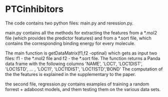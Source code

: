 # PTCinhibitors
The code contains two python files: main.py and reression.py.

main.py contains all the methods for extracting the features from a *.mol2 file (which provides the predictor features) and from a *.sort file, which contains the corresponding binding energy for every molecule.

The main function is getDataMatrix(f1,f2 -optinal) which gets as input two files: f1 - the *.mol2 file and f2 - the *.sort file. 
The function returns a Panda data frame with the following columns 'NAME', 'LOC1', 'LOC1DIST', 'LOC1STD', ... , 'LOC11', 'LOC11DIST', 'LOC11STD','BOND'
The computation of the the features is explained in the supplementary to the paper.


the second file, regression.py contains examples of training a random forrest + adaboost models, and them testing them on the various data sets.
